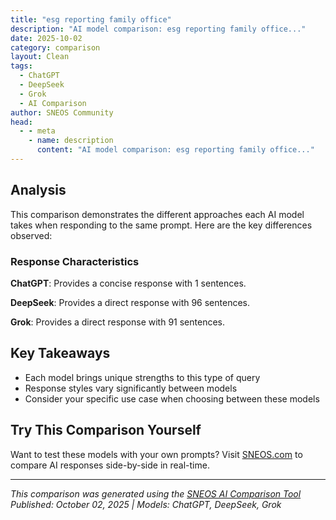 ```yaml
---
title: "esg reporting family office"
description: "AI model comparison: esg reporting family office..."
date: 2025-10-02
category: comparison
layout: Clean
tags:
  - ChatGPT
  - DeepSeek
  - Grok
  - AI Comparison
author: SNEOS Community
head:
  - - meta
    - name: description
      content: "AI model comparison: esg reporting family office..."
---
```


<ChatComparison
  title="esg reporting family office"
  prompt="esg reporting family office"
  :responses='{
    "ChatGPT": "Error calling OpenAI API.",
    "DeepSeek": "Of course. This is a highly relevant and growing topic in the family office world. Here\u2019s a comprehensive guide to ESG reporting for family offices, covering the \u0022why,\u0022 \u0022what,\u0022 \u0022how,\u0022 and the unique challenges involved.\n\n### Executive Summary\n\nESG (Environmental, Social, and Governance) reporting for a family office is the process of measuring, managing, and communicating the sustainability and ethical impact of its investment portfolio and its own internal operations. It\u0027s no longer a niche interest but a core component of modern wealth management, driven by a desire for legacy, risk mitigation, and performance.\n\n---\n\n### 1. Why is ESG Reporting Important for Family Offices?\n\nThe drivers are distinct from those of public corporations:\n\n*   **Alignment with Family Values:** For many families, wealth is a tool for positive impact. ESG reporting provides a tangible way to ensure their capital is aligned with their values across generations.\n*   **Risk Management:** ESG factors (e.g., climate risk, labor practices, board diversity) are significant financial risks. Proactive reporting helps identify and mitigate these risks before they impact the portfolio.\n*   **Attracting \u0026 Retaining Talent:** The next generation (NextGen) and top-tier investment professionals are increasingly motivated by purpose-driven work and investments. A robust ESG framework is a key differentiator.\n*   **Enhanced Due Diligence:** ESG analysis provides a deeper, forward-looking view of an investment\u0027s long-term viability, uncovering risks and opportunities not captured by traditional financial analysis.\n*   **Stakeholder Communication:** It offers a structured way to report to family members, beneficiaries, and sometimes external stakeholders about how the family\u0027s wealth is being stewarded.\n*   **Regulatory Preparedness:** While currently less burdensome than for public companies, ESG regulations are expanding. Building reporting capabilities now future-proofs the office.\n\n---\n\n### 2. What to Report On: Key Components\n\nA family office\u0027s ESG report typically has two pillars:\n\n#### **Pillar A: The Investment Portfolio**\n\nThis is the primary focus. Reporting can be broken down by asset class:\n\n*   **Public Equities \u0026 Bonds:**\n    *   **Carbon Footprint:** Portfolio carbon emissions (Scope 1, 2, and eventually 3).\n    *   **ESG Ratings \u0026 Scores:** Aggregated scores from providers like MSCI, Sustainalytics, or Refinitiv.\n    *   **Thematic Alignment:** % of portfolio aligned with themes like clean energy, gender diversity, or sustainable agriculture.\n    *   **Voting \u0026 Engagement:** Record of proxy voting on ESG issues and engagement with company management.\n\n*   **Private Equity \u0026 Venture Capital:**\n    *   **GP Due Diligence:** ESG policies of the General Partners (GPs) you invest with.\n    *   **Impact Metrics:** For impact-focused funds, metrics specific to their strategy (e.g., tons of CO2 reduced, patients treated, jobs created in underserved communities).\n    *   **ESG Integration:** How GPs incorporate ESG into their investment and value-creation processes.\n\n*   **Real Estate \u0026 Real Assets:**\n    *   **Energy Efficiency:** ENERGY STAR scores, GRESB (global ESG benchmark for real assets) participation and ranking.\n    *   **Green Building Certifications:** % of properties with LEED, BREEAM, or similar certifications.\n    *   **Water \u0026 Waste Data:** Consumption and diversion metrics.\n\n*   **Direct Investments \u0026 Operating Businesses:**\n    *   Full operational ESG data, similar to what a standalone company would report.\n\n#### **Pillar B: The Family Office Operations**\n\nThis covers the office\u0027s own footprint and governance.\n*   **Environmental:** Office energy use, business travel emissions, waste management, and supplier policies.\n*   **Social:** Employee diversity, equity, and inclusion (DEI) data, pay equity, benefits, and community engagement.\n*   **Governance:** Family office ESG policy, investment committee charter (including ESG oversight), confidentiality, and conflict-of-interest policies.\n\n---\n\n### 3. How to Implement an ESG Reporting Framework: A Step-by-Step Guide\n\n1.  **Define the \u0022Why\u0022 and Set Goals:**\n    *   Hold a family meeting to clarify the motivations. Is it about risk, values, impact, or all three?\n    *   Set clear, measurable goals (e.g., \u0022Reduce the portfolio\u0027s weighted average carbon intensity by 20% in 5 years\u0022).\n\n2.  **Develop an Internal ESG Policy:**\n    *   Draft a formal policy stating the family\u0027s commitment to ESG, the key areas of focus, and how it will be integrated into the investment process.\n\n3.  **Conduct a Baseline Assessment:**\n    *   \u0022Take the temperature\u0022 of the current portfolio. Use data providers or internal analysis to get an initial ESG score and identify hotspots.\n\n4.  **Choose a Reporting Framework:**\n    *   You don\u0027t need to reinvent the wheel. Leverage established frameworks:\n        *   **SASB (now part of the IFRS Foundation):** Excellent for industry-specific, financially material ESG disclosures. Ideal for portfolio reporting.\n        *   **GRI (Global Reporting Initiative):** Broader, focusing on an organization\u0027s impact on the economy, environment, and society. Good for the office\u0027s own operations.\n        *   **TFCD (Task Force on Climate-related Financial Disclosures):** Specifically for climate-related risks and opportunities. Becoming a regulatory standard.\n        *   **IRIS\u002B (from the GIIN):** The leading standard for impact investing.\n    *   **For most family offices, starting with a simplified SASB/TCFD hybrid approach is a practical choice.**\n\n5.  **Select Tools and Data Providers:**\n    *   **All-in-One Platforms:** Tools like **Clarity AI**, **Ethos ESG**, or **MSCI ESG Manager** can aggregate portfolio-level ESG data across public and some private assets.\n    *   **Specialist Data Providers:** Sustainalytics, Refinitiv, Moody\u0027s ESG.\n    *   **Spreadsheets:** A viable starting point for smaller, less complex portfolios.\n\n6.  **Engage with Investment Managers (GPs):**\n    *   Question them on their ESG processes during due diligence.\n    *   Request specific ESG data in their capital calls and quarterly reports.\n    *   Your leverage as a Limited Partner (LP) is a powerful tool for driving change.\n\n7.  **Collect, Analyze, and Report:**\n    *   Aggregate the data, analyze it against your goals, and create an annual or bi-annual ESG report for the family.\n\n---\n\n### 4. Unique Challenges for Family Offices\n\n*   **Data Availability \u0026 Quality:** Data for private assets (PE, VC, direct deals) is notoriously difficult to obtain and standardize.\n*   **Resource Constraints:** Most family offices are lean. Implementing an ESG program requires dedicated time and expertise that may not be available in-house.\n*   **\u0022Greenwashing\u0022 Accusations:** There is a risk of being perceived as superficial. Transparency and a focus on material, evidence-based metrics are crucial.\n*   **Defining \u0022Materiality\u0022:** Is an ESG issue material because it affects financial returns, or because it conflicts with family values? Family offices must navigate this dual materiality.\n*   **Cost:** ESG data subscriptions and consultants can be expensive.\n\n### 5. Getting Started: Practical First Steps\n\n1.  **Start Small:** Don\u0027t try to report on everything at once. Pick one asset class (e.g., public equities) or one theme (e.g., climate) and build from there.\n2.  **Leverage Your Network:** Talk to other family offices, your private bank, or your custodian. Many have established ESG working groups and resources.\n3.  **Consider a Consultant:** For the initial setup, an ESG consultant who specializes in family offices can be invaluable in navigating frameworks, data, and strategy.\n4.  **Focus on Engagement over Divestment:** Initially, it\u0027s more powerful to use your voice as a shareholder to encourage positive change in companies you own than to simply sell them.\n\nIn conclusion, ESG reporting for a family office is a strategic journey, not a one-off project. It is a powerful tool for aligning capital with conscience, managing risk, and building a resilient and meaningful legacy for generations to come.",
    "Grok": "ESG (Environmental, Social, and Governance) reporting is becoming increasingly important for family offices as they manage wealth and investments for high-net-worth families. Family offices are private wealth management entities that oversee the financial, investment, and personal affairs of affluent families. Integrating ESG considerations into their strategies and reporting processes aligns with growing societal expectations, regulatory requirements, and the desire to create long-term, sustainable value.\n\nBelow, I\u2019ll outline what ESG reporting entails for family offices, why it matters, and how they can implement it effectively.\n\n---\n\n### **What is ESG Reporting for Family Offices?**\nESG reporting involves tracking, measuring, and disclosing a family office\u0027s performance and impact in three key areas:\n- **Environmental (E):** Impact on the environment, including carbon footprint, energy usage, waste management, and investments in sustainable businesses or green technologies.\n- **Social (S):** Focus on social responsibility, such as diversity, equity, and inclusion (DEI), employee well-being, community engagement, and philanthropy.\n- **Governance (G):** Ethical business practices, transparency, board structure, risk management, and alignment with family values or mission statements.\n\nFor family offices, ESG reporting is typically tied to their investment portfolios, operations, and alignment with the family\u2019s values or legacy goals. It serves as a tool to communicate their commitment to sustainability and responsible stewardship to stakeholders, including family members, investors, regulators, and the public.\n\n---\n\n### **Why is ESG Reporting Important for Family Offices?**\n\n1. **Regulatory and Market Pressure:**\n   - Governments and financial regulators worldwide are introducing stricter ESG disclosure requirements (e.g., the EU\u2019s Sustainable Finance Disclosure Regulation (SFDR) or the SEC\u2019s climate disclosure rules in the U.S.).\n   - Investors, including family offices managing significant assets, are expected to report on how ESG factors are integrated into their decision-making processes.\n\n2. **Alignment with Family Values:**\n   - Many families want their wealth to reflect their principles, such as environmental stewardship, social justice, or ethical governance. ESG reporting provides a framework to demonstrate this alignment.\n\n3. **Risk Management:**\n   - Incorporating ESG factors helps identify and mitigate risks (e.g., regulatory fines, reputational damage, or stranded assets in unsustainable industries) that could impact long-term returns.\n\n4. **Attracting and Retaining Talent:**\n   - Younger generations (e.g., Millennials and Gen Z), who are often the next stewards of family wealth, prioritize sustainability and purpose-driven investing. Transparent ESG reporting can engage and empower them.\n\n5. **Impact Investing and Performance:**\n   - ESG-focused investments are increasingly linked to strong financial performance as sustainable businesses often outperform less responsible counterparts over the long term.\n\n---\n\n### **Challenges of ESG Reporting for Family Offices**\n- **Lack of Standardization:** ESG reporting frameworks and metrics vary globally (e.g., GRI, SASB, TCFD), making it difficult to choose the right approach.\n- **Data Collection:** Gathering accurate and consistent data, especially for private investments or diverse portfolios, can be resource-intensive.\n- **Resource Constraints:** Unlike large corporations, many family offices have smaller teams and may lack the expertise or budget to implement robust ESG programs.\n- **Balancing Profit and Purpose:** Some family offices struggle to reconcile financial goals with ESG priorities, especially if short-term returns conflict with long-term sustainability objectives.\n\n---\n\n### **How Family Offices Can Implement ESG Reporting**\n\n1. **Define ESG Goals and Strategy:**\n   - Start by engaging family members to define what ESG means to them. Is the focus on climate change, social equity, or ethical governance?\n   - Align ESG goals with the family\u2019s mission, values, and long-term vision for wealth preservation.\n   - Establish clear policies for integrating ESG into investment decisions (e.g., exclusion of certain industries like fossil fuels, or positive screening for renewable energy).\n\n2. **Choose an ESG Reporting Framework:**\n   - Select a framework that suits the family office\u2019s size, geographic focus, and objectives. Common frameworks include:\n     - **Global Reporting Initiative (GRI):** Broad sustainability reporting standards.\n     - **Sustainability Accounting Standards Board (SASB):** Industry-specific metrics.\n     - **Task Force on Climate-Related Financial Disclosures (TCFD):** Focus on climate risks and opportunities.\n     - **UN Principles for Responsible Investment (PRI):** Guidelines for incorporating ESG into investment practices.\n   - For smaller family offices, starting with a simplified approach (e.g., focusing on a few key metrics) may be more practical.\n\n3. **Integrate ESG into Investment Processes:**\n   - Conduct ESG due diligence before making investments (e.g., assessing a company\u2019s carbon emissions or labor practices).\n   - Use ESG scoring tools or third-party data providers (e.g., MSCI, Sustainalytics) to evaluate portfolio holdings.\n   - Engage with fund managers or companies to encourage better ESG practices (active ownership).\n\n4. **Measure and Monitor Performance:**\n   - Track key performance indicators (KPIs) such as greenhouse gas emissions, diversity in investment teams, or percentage of assets in sustainable funds.\n   - Use technology or specialized software (e.g., Novata, Measurabl) to streamline data collection and reporting.\n   - Benchmark performance against peers or industry standards to identify areas for improvement.\n\n5. **Report and Communicate:**\n   - Prepare an annual ESG report or integrate ESG disclosures into existing financial reports.\n   - Share results with family members, stakeholders, and external partners to build trust and accountability.\n   - Highlight both successes (e.g., impact investments) and challenges (e.g., areas needing improvement) to maintain transparency.\n\n6. **Leverage External Support:**\n   - Hire ESG consultants or advisors to build capacity and expertise.\n   - Partner with industry associations (e.g., Family Office Exchange or Global Impact Investing Network) to access resources and best practices.\n\n7. **Engage the Next Generation:**\n   - Involve younger family members in ESG initiatives to ensure buy-in and continuity.\n   - Educate them on sustainable investing and the importance of ESG reporting.\n\n---\n\n### **Examples of ESG Focus Areas for Family Offices**\n- **Environmental:** Investing in renewable energy, reducing the office\u2019s carbon footprint, or supporting conservation projects through philanthropy.\n- **Social:** Promoting DEI in hiring and investments, funding education or healthcare initiatives, or supporting local communities.\n- **Governance:** Ensuring transparency in decision-making, avoiding conflicts of interest, and adhering to ethical investment policies.\n\n---\n\n### **Conclusion**\nESG reporting is no longer optional for family offices; it\u2019s a critical component of responsible wealth management in today\u2019s world. By embedding ESG principles into their operations and investments, family offices can protect and grow wealth while contributing positively to society and the environment. Starting with a clear strategy, leveraging frameworks and tools, and engaging family members are essential steps to effective ESG reporting.\n\nIf you\u2019re looking for specific tools, frameworks, or case studies to implement ESG reporting in a family office, or if you\u2019d like guidance on a particular region or regulation, let me know!"
  }'
  published-date="10:31"
/>

## Analysis

This comparison demonstrates the different approaches each AI model takes when responding to the same prompt. Here are the key differences observed:

### Response Characteristics

**ChatGPT**: Provides a concise response with 1 sentences. 

**DeepSeek**: Provides a direct response with 96 sentences. 

**Grok**: Provides a direct response with 91 sentences. 

## Key Takeaways

- Each model brings unique strengths to this type of query
- Response styles vary significantly between models
- Consider your specific use case when choosing between these models

## Try This Comparison Yourself

Want to test these models with your own prompts? Visit [SNEOS.com](https://sneos.com) to compare AI responses side-by-side in real-time.

---

*This comparison was generated using the [SNEOS AI Comparison Tool](https://sneos.com)*
*Published: October 02, 2025 | Models: ChatGPT, DeepSeek, Grok*
